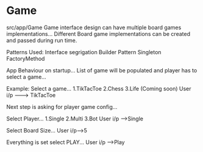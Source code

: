 # Game

src/app/Game
Game interface design can have multiple board games implementations...
Different Board game implementations can be created and passed during run time.

Patterns Used:
Interface segrigation
Builder Pattern
Singleton
FactoryMethod

App Behaviour on startup...
List of game will be populated and player has to select a game...

Example:
Select a game...
1.TikTacToe
2.Chess
3.Life <ad>(Coming soon)
User i/p ---> TikTacToe

Next step is asking for player game config...

Select Player...
1.Single
2.Multi
3.Bot
User i/p -->Single

Select Board Size...
User i/p-->5

Everything is set select PLAY...
User i/p -->Play

